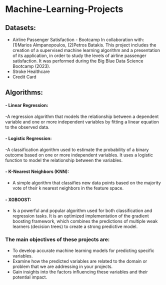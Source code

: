 # Machine-Learning-Projects


## Datasets:
 - Airline Passenger Satisfaction - Bootcamp
   In collaboration with:
   (1)Marios Almpanopoulos, 
   (2)Petros Batakis.
   This project includes the creation of a supervised machine learning algorithm and a presentation of its application, in order to study the levels of airline 
   passenger satisfaction. It was performed during the Big Blue Data Science Bootcamp (2023).
 - Stroke Healthcare
 - Credit Card

## Algorithms:
#### - Linear Regression:
-A regression algorithm that models the relationship between a dependent variable and one or more independent variables by fitting a linear equation to the observed data.
#### - Logistic Regression:
-A classification algorithm used to estimate the probability of a binary outcome based on one or more independent variables. It uses a logistic function to model the relationship between the variables.
#### - K-Nearest Neighbors (KNN):
- A simple algorithm that classifies new data points based on the majority vote of their k nearest neighbors in the feature space.
#### -  XGBOOST:
- Is a powerful and popular algorithm used for both classification and regression tasks. It is an optimized implementation of the gradient boosting framework, which combines the predictions of multiple weak learners (decision trees) to create a strong predictive model.


### The main objectives of these projects are:
 - To develop accurate machine learning models for predicting specific variables.
 - Examine how the predicted variables are related to the domain or problem  that we  are addressing in your projects.
 - Gain insights into the factors influencing these variables and their potential impact.
